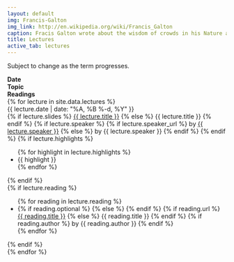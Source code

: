 ```yaml
---
layout: default
img: Francis-Galton
img_link: http://en.wikipedia.org/wiki/Francis_Galton
caption: Fracis Galton wrote about the wisdom of crowds in his Nature article Vox Populi 
title: Lectures
active_tab: lectures
---
```


Subject to change as the term progresses.


<div class="container-fluid">
  <div class="row">
      <div class="col-md-2 col-sm-4 col-xs-12">
	<b>Date</b>
      </div>
      <div class="col-lg-5 col-md-4 col-xs-12">
	<b>Topic</b>
      </div>
      <div class="col-lg-5 col-md-4 col-xs-12">
	<b>Readings</b>
      </div>
  </div>
    {% for lecture in site.data.lectures %}
  <div class="row">
      <div class="col-md-2 col-sm-4 col-xs-12">
	{{ lecture.date | date: "%A, %B %-d, %Y" }}
      </div>
      <div class="col-lg-5 col-md-4 col-xs-12">
	{% if lecture.slides %}
		<a href="{{ lecture.slides }}">{{ lecture.title }}</a>
        {% else %}
		{{ lecture.title }}
	{% endif %}
	{% if lecture.speaker %}
		{% if lecture.speaker_url %} 
			by <a href="{{ lecture.speaker_url }}">{{ lecture.speaker }}</a>
		{% else %} 
			by {{ lecture.speaker }}
		{% endif %}
	{% endif %}
	{% if lecture.highlights %}
	<ul>
	   {% for highlight in lecture.highlights %}	
			<span class="text-muted"><li>{{ highlight }}</li></span>
	   {% endfor %}
	</ul>
        {% endif %}
      </div>
      <div class="col-lg-5 col-md-4 col-xs-12">
        {% if lecture.reading %}
          <ul class="fa-ul">
          {% for reading in lecture.reading %}
            <li>
            {% if reading.optional %}<i class="fa-li fa fa-star"> </i>
            {% else %}<i class="fa-li fa"> </i> {% endif %}
            {% if reading.url %}
            <a href="{{ reading.url }}">{{ reading.title }}</a>
            {% else %}
            {{ reading.title }} 
            {% endif %}
	    {% if reading.author %}
            by {{ reading.author }}
            {% endif %}
            </li>
          {% endfor %}
          </ul>
        {% endif %}
      </div>
  </div>
    {% endfor %}

</div>


